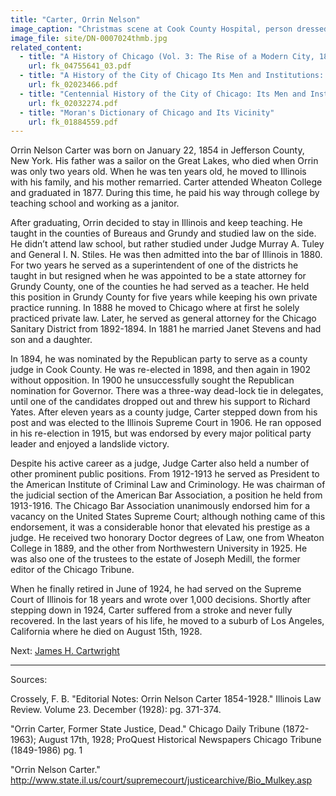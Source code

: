 ```yaml
---
title: "Carter, Orrin Nelson"
image_caption: "Christmas scene at Cook County Hospital, person dressed as Santa Claus holding a child on his lap with two other children standing nearby."
image_file: site/DN-0007024thmb.jpg
related_content:
  - title: "A History of Chicago (Vol. 3: The Rise of a Modern City, 1871-1893)"
    url: fk_04755641_03.pdf
  - title: "A History of the City of Chicago Its Men and Institutions: Biographical Sketches of Leading Citizens"
    url: fk_02023466.pdf
  - title: "Centennial History of the City of Chicago: Its Men and Institutions"
    url: fk_02032274.pdf
  - title: "Moran's Dictionary of Chicago and Its Vicinity"
    url: fk_01884559.pdf
---
```


Orrin Nelson Carter was born on January 22, 1854 in Jefferson County, New York. His father was a sailor on the Great Lakes, who died when Orrin was only two years old. When he was ten years old, he moved to Illinois with his family, and his mother remarried. Carter attended Wheaton College and graduated in 1877. During this time, he paid his way through college by teaching school and working as a janitor.

After graduating, Orrin decided to stay in Illinois and keep teaching. He taught in the counties of Bureaus and Grundy and studied law on the side. He didn’t attend law school, but rather studied under Judge Murray A. Tuley and General I. N. Stiles. He was then admitted into the bar of Illinois in 1880. For two years he served as a superintendent of one of the districts he taught in but resigned when he was appointed to be a state attorney for Grundy County, one of the counties he had served as a teacher. He held this position in Grundy County for five years while keeping his own private practice running. In 1888 he moved to Chicago where at first he solely practiced private law. Later, he served as general attorney for the Chicago Sanitary District from 1892-1894. In 1881 he married Janet Stevens and had son and a daughter.

In 1894, he was nominated by the Republican party to serve as a county judge in Cook County. He was re-elected in 1898, and then again in 1902 without opposition. In 1900 he unsuccessfully sought the Republican nomination for Governor. There was a three-way dead-lock tie in delegates, until one of the candidates dropped out and threw his support to Richard Yates. After eleven years as a county judge, Carter stepped down from his post and was elected to the Illinois Supreme Court in 1906. He ran opposed in his re-election in 1915, but was endorsed by every major political party leader and enjoyed a landslide victory.

Despite his active career as a judge, Judge Carter also held a number of other prominent public positions. From 1912-1913 he served as President to the American Institute of Criminal Law and Criminology. He was chairman of the judicial section of the American Bar Association, a position he held from 1913-1916. The Chicago Bar Association unanimously endorsed him for a vacancy on the United States Supreme Court; although nothing came of this endorsement, it was a considerable honor that elevated his prestige as a judge. He received two honorary Doctor degrees of Law, one from Wheaton College in 1889, and the other from Northwestern University in 1925. He was also one of the trustees to the estate of Joseph Medill, the former editor of the Chicago Tribune.

When he finally retired in June of 1924, he had served on the Supreme Court of Illinois for 18 years and wrote over 1,000 decisions. Shortly after stepping down in 1924, Carter suffered from a stroke and never fully recovered. In the last years of his life, he moved to a suburb of Los Angeles, California where he died on August 15th, 1928.

Next:  [James H. Cartwright](/legal/judges/jameshcartwright)

---
Sources:

Crossely, F. B. "Editorial Notes: Orrin Nelson Carter 1854-1928." Illinois Law Review. Volume 23. December (1928): pg. 371-374.

"Orrin Carter, Former State Justice, Dead." Chicago Daily Tribune (1872-1963); August 17th, 1928; ProQuest Historical Newspapers Chicago Tribune (1849-1986) pg. 1

"Orrin Nelson Carter." http://www.state.il.us/court/supremecourt/justicearchive/Bio_Mulkey.asp
